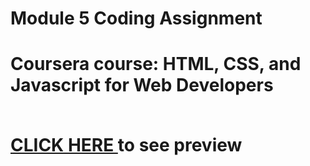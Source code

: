 <h1>Module 5 Coding Assignment<h1>
  <p>Coursera course: HTML, CSS, and Javascript for Web Developers </p><br>
<a href="https://shreyansh225.github.io/Coursera-Webpage/Assignment/module 5/index.html" rel="nofollow">CLICK HERE </a>to see preview
